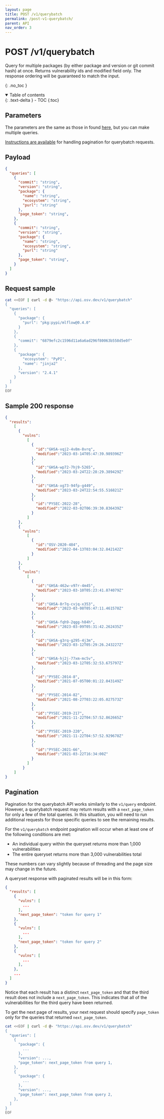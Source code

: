 ```yaml
---
layout: page
title: POST /v1/querybatch
permalink: /post-v1-querybatch/
parent: API
nav_order: 3
---
```

# POST /v1/querybatch
Query for multiple packages (by either package and version or git commit hash) at once. Returns vulnerability ids and modified field only. The response ordering will be guaranteed to match the input.

{: .no_toc }

<details open markdown="block">
  <summary>
    Table of contents
  </summary>
  {: .text-delta }
- TOC
{:toc}
</details>

## Parameters

The parameters are the same as those in found [here](post-v1-query.md#parameters), but you can make multiple queries.

[Instructions are available](#pagination) for handling pagination for querybatch requests. 

## Payload
```json
{
  "queries": [
    {
      "commit": "string",
      "version": "string",
      "package": {
        "name": "string",
        "ecosystem": "string",
        "purl": "string"
      },
      "page_token": "string",
    }, 
    {
      "commit": "string",
      "version": "string",
      "package": {
        "name": "string",
        "ecosystem": "string",
        "purl": "string"
      },
      "page_token": "string",
    }
  ]
}
```

## Request sample

```bash
cat <<EOF | curl -d @- "https://api.osv.dev/v1/querybatch"
{
  "queries": [
    {
      "package": {
        "purl": "pkg:pypi/mlflow@0.4.0"
      }
    },
    {
      "commit": "6879efc2c1596d11a6a6ad296f80063b558d5e0f"
    },
    {
      "package": {
        "ecosystem": "PyPI",
        "name": "jinja2"
      },
      "version": "2.4.1"
    }
  ]
}
EOF
```

## Sample 200 response 
```json
{
  "results":
    [
      {
        "vulns":
          [
            {
              "id":"GHSA-vqj2-4v8m-8vrq",
              "modified":"2023-03-14T05:47:39.989396Z"
            },
            {
              "id":"GHSA-wp72-7hj9-5265",
              "modified":"2023-03-24T22:28:29.389429Z"
            },
            {
              "id":"GHSA-xg73-94fp-g449",
              "modified":"2023-03-24T22:54:55.516821Z"
            },
            {
              "id":"PYSEC-2022-28",
              "modified":"2022-03-02T06:39:30.836439Z"
            }
          ]
      },
      {
        "vulns":
          [
            {
              "id":"OSV-2020-484",
              "modified":"2022-04-13T03:04:32.842142Z"
            }
          ]
      },
      {
        "vulns":
          [
            {
              "id":"GHSA-462w-v97r-4m45",
              "modified":"2023-03-10T05:23:41.874079Z"
            },
            {
              "id":"GHSA-8r7q-cvjq-x353",
              "modified":"2023-03-08T05:47:11.461578Z"
            },
            {
              "id":"GHSA-fqh9-2qgg-h84h",
              "modified":"2023-03-09T05:31:42.262435Z"
            },
            {
              "id":"GHSA-g3rq-g295-4j3m",
              "modified":"2023-03-12T05:29:26.243227Z"
            },
            {
              "id":"GHSA-hj2j-77xm-mc5v",
              "modified":"2023-03-12T05:32:53.675797Z"
            },
            {
              "id":"PYSEC-2014-8",
              "modified":"2021-07-05T00:01:22.043149Z"
            },
            {
              "id":"PYSEC-2014-82",
              "modified":"2021-08-27T03:22:05.027573Z"
            },
            {
              "id":"PYSEC-2019-217",
              "modified":"2021-11-22T04:57:52.862665Z"
            },
            {
              "id":"PYSEC-2019-220",
              "modified":"2021-11-22T04:57:52.929678Z"
            },
            {
              "id":"PYSEC-2021-66",
              "modified":"2021-03-22T16:34:00Z"
            }
          ]
        }
    ]
}
```

## Pagination

Pagination for the querybatch API works similarly to the `v1/query` endpoint. However, a querybatch request may return results with a `next_page_token` for only a few of the total queries. In this situation, you will need to run additional requests  for those specific queries to see the remaining results.

For the `v1/querybatch` endpoint pagination will occur when at least one of the following conditions are met:
- An individual query within the queryset returns more than 1,000 vulnerabilities
- The entire queryset returns more than 3,000 vulnerabilities total

These numbers can vary slightly because of threading and the page size may change in the future. 

A queryset response with paginated results will be in this form:

```json
{
  "results": [
    {
      "vulns": [
        ...
      ],
      "next_page_token": "token for query 1"
    },
    {
      "vulns": [
        ...
      ],
      "next_page_token": "token for query 2"
    },
    {
      "vulns": [
        ...
      ],
    },
    ...
  ]
}
```
Notice that each result has a distinct `next_page_token` and that the third result does not include a `next_page_token`. This indicates that all of the vulnerabilities for the third query have been returned. 

To get the next page of results, your next request should specify `page_token` only for the queries that returned `next_page_token`. 

```bash
cat <<EOF | curl -d @- "https://api.osv.dev/v1/querybatch"
{
  "queries": [
    {
      "package": {
        ...
      },
      "version": ..., 
      "page_token": next_page_token from query 1,
    },
    {
      "package": {
        ...
      },
      "version": ...,
      "page_token": next_page_token from query 2,
    },
  ]
}
EOF
```
